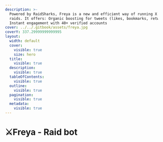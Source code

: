 ```yaml
---
description: >-
  Powered by RaidSharks, Freya is a new and efficient way of running X (Twitter)
  raids. It offers: Organic boosting for tweets (likes, bookmarks, retweets)
  Instant engagement with 40+ verified accounts
cover: ../../.gitbook/assets/freya.jpg
coverY: 337.29999999999995
layout:
  width: default
  cover:
    visible: true
    size: hero
  title:
    visible: true
  description:
    visible: true
  tableOfContents:
    visible: true
  outline:
    visible: true
  pagination:
    visible: true
  metadata:
    visible: true
---
```


# ⚔️Freya - Raid bot

